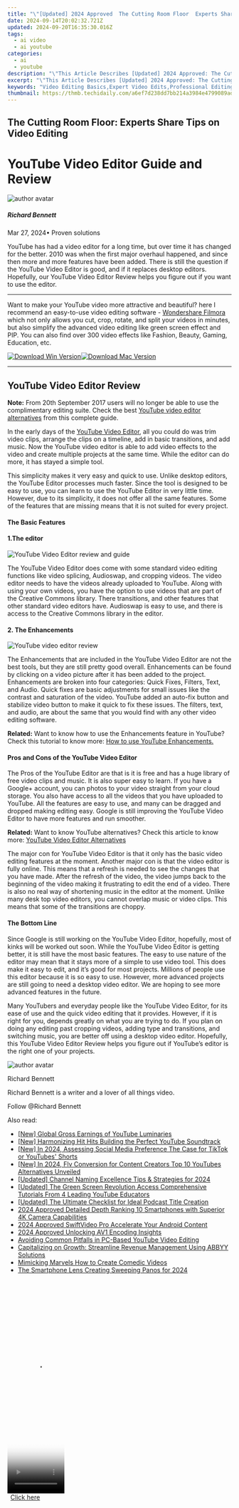 ```yaml
---
title: "\"[Updated] 2024 Approved  The Cutting Room Floor  Experts Share Tips on Video Editing\""
date: 2024-09-14T20:02:32.721Z
updated: 2024-09-20T16:35:30.016Z
tags:
  - ai video
  - ai youtube
categories:
  - ai
  - youtube
description: "\"This Article Describes [Updated] 2024 Approved: The Cutting Room Floor: Experts Share Tips on Video Editing\""
excerpt: "\"This Article Describes [Updated] 2024 Approved: The Cutting Room Floor: Experts Share Tips on Video Editing\""
keywords: "Video Editing Basics,Expert Video Edits,Professional Editing Tips,Video Trim Techniques,Cutting Room Insights,Editing Best Practices,Skilled Editors' Advice"
thumbnail: https://thmb.techidaily.com/a6ef7d238dd7bb214a3984e4799089ad86b5e4b6f433cd32ec9f580258b7206c.jpg
---
```


## The Cutting Room Floor: Experts Share Tips on Video Editing

# YouTube Video Editor Guide and Review

![author avatar](https://images.wondershare.com/filmora/article-images/richard-bennett.jpg)

##### Richard Bennett

 Mar 27, 2024• Proven solutions

YouTube has had a video editor for a long time, but over time it has changed for the better. 2010 was when the first major overhaul happened, and since then more and more features have been added. There is still the question if the YouTube Video Editor is good, and if it replaces desktop editors. Hopefully, our YouTube Video Editor Review helps you figure out if you want to use the editor.

---

Want to make your YouTube video more attractive and beautiful? here I recommend an easy-to-use video editing software - [Wondershare Filmora](https://tools.techidaily.com/wondershare/filmora/download/) which not only allows you cut, crop, rotate, and split your videos in minutes, but also simplify the advanced video editing like green screen effect and PIP. You can also find over 300 video effects like Fashion, Beauty, Gaming, Education, etc.

[![Download Win Version](https://images.wondershare.com/filmora/guide/download-btn-win.jpg)](https://tools.techidaily.com/wondershare/filmora/download/)[![Download Mac Version](https://images.wondershare.com/filmora/guide/download-btn-mac.jpg)](https://tools.techidaily.com/wondershare/filmora/download/)

---

## YouTube Video Editor Review

**Note:** From 20th September 2017 users will no longer be able to use the complimentary editing suite. Check the best [YouTube video editor alternatives](https://tools.techidaily.com/wondershare/filmora/download/) from this complete guide.

In the early days of the [YouTube Video Editor](https://www.youtube.com/editor), all you could do was trim video clips, arrange the clips on a timeline, add in basic transitions, and add music. Now the YouTube video editor is able to add video effects to the video and create multiple projects at the same time. While the editor can do more, it has stayed a simple tool.

This simplicity makes it very easy and quick to use. Unlike desktop editors, the YouTube Editor processes much faster. Since the tool is designed to be easy to use, you can learn to use the YouTube Editor in very little time. However, due to its simplicity, it does not offer all the same features. Some of the features that are missing means that it is not suited for every project.

#### **The Basic Features**

#### 1.The editor

![YouTube Video Editor review and guide](https://images.wondershare.com/filmora/article-images/add-music-to-youtube-video-6.jpg)

The YouTube Video Editor does come with some standard video editing functions like video splicing, Audioswap, and cropping videos. The video editor needs to have the videos already uploaded to YouTube. Along with using your own videos, you have the option to use videos that are part of the Creative Commons library. There transitions, and other features that other standard video editors have. Audioswap is easy to use, and there is access to the Creative Commons library in the editor.

#### 2. The Enhancements

![YouTube video editor review](https://images.wondershare.com/filmora/article-images/quick-fix.jpg)

The Enhancements that are included in the YouTube Video Editor are not the best tools, but they are still pretty good overall. Enhancements can be found by clicking on a video picture after it has been added to the project. Enhancements are broken into four categories: Quick Fixes, Filters, Text, and Audio. Quick fixes are basic adjustments for small issues like the contrast and saturation of the video. YouTube added an auto-fix button and stabilize video button to make it quick to fix these issues. The filters, text, and audio, are about the same that you would find with any other video editing software.

**Related:** Want to know how to use the Enhancements feature in YouTube? Check this tutorial to know more: [How to use YouTube Enhancements.](https://tools.techidaily.com/wondershare/filmora/download/)

#### **Pros and Cons of the YouTube Video Editor**

The Pros of the YouTube Editor are that is it is free and has a huge library of free video clips and music. It is also super easy to learn. If you have a Google+ account, you can photos to your video straight from your cloud storage. You also have access to all the videos that you have uploaded to YouTube. All the features are easy to use, and many can be dragged and dropped making editing easy. Google is still improving the YouTube Video Editor to have more features and run smoother.

**Related:** Want to know YouTube alternatives? Check this article to know more: [YouTube Video Editor Alternatives](https://tools.techidaily.com/wondershare/filmora/download/)

The major con for YouTube Video Editor is that it only has the basic video editing features at the moment. Another major con is that the video editor is fully online. This means that a refresh is needed to see the changes that you have made. After the refresh of the video, the video jumps back to the beginning of the video making it frustrating to edit the end of a video. There is also no real way of shortening music in the editor at the moment. Unlike many desk top video editors, you cannot overlap music or video clips. This means that some of the transitions are choppy.

#### **The Bottom Line**

Since Google is still working on the YouTube Video Editor, hopefully, most of kinks will be worked out soon. While the YouTube Video Editor is getting better, it is still have the most basic features. The easy to use nature of the editor may mean that it stays more of a simple to use video tool. This does make it easy to edit, and it’s good for most projects. Millions of people use this editor because it is so easy to use. However, more advanced projects are still going to need a desktop video editor. We are hoping to see more advanced features in the future.

Many YouTubers and everyday people like the YouTube Video Editor, for its ease of use and the quick video editing that it provides. However, if it is right for you, depends greatly on what you are trying to do. If you plan on doing any editing past cropping videos, adding type and transitions, and switching music, you are better off using a desktop video editor. Hopefully, this YouTube Video Editor Review helps you figure out if YouTube’s editor is the right one of your projects.

![author avatar](https://images.wondershare.com/filmora/article-images/richard-bennett.jpg)

Richard Bennett

Richard Bennett is a writer and a lover of all things video.

Follow @Richard Bennett

<ins class="adsbygoogle"
     style="display:block"
     data-ad-format="autorelaxed"
     data-ad-client="ca-pub-7571918770474297"
     data-ad-slot="1223367746"></ins>

<ins class="adsbygoogle"
     style="display:block"
     data-ad-client="ca-pub-7571918770474297"
     data-ad-slot="8358498916"
     data-ad-format="auto"
     data-full-width-responsive="true"></ins>

<span class="atpl-alsoreadstyle">Also read:</span>
<div><ul>
<li><a href="https://youtube-webster.techidaily.com/lobal-gross-earnings-of-youtube-luminaries/"><u>[New] Global Gross Earnings of YouTube Luminaries</u></a></li>
<li><a href="https://youtube-webster.techidaily.com/armonizing-hit-hits-building-the-perfect-youtube-soundtrack/"><u>[New] Harmonizing Hit Hits Building the Perfect YouTube Soundtrack</u></a></li>
<li><a href="https://youtube-webster.techidaily.com/n-2024-assessing-social-media-preference-the-case-for-tiktok-or-youtubes-shorts/"><u>[New] In 2024, Assessing Social Media Preference The Case for TikTok or YouTubes' Shorts</u></a></li>
<li><a href="https://youtube-webster.techidaily.com/n-2024-flv-conversion-for-content-creators-top-10-youtubes-alternatives-unveiled/"><u>[New] In 2024, Flv Conversion for Content Creators Top 10 YouTubes Alternatives Unveiled</u></a></li>
<li><a href="https://youtube-webster.techidaily.com/ed-channel-naming-excellence-tips-and-strategies-for-2024/"><u>[Updated] Channel Naming Excellence Tips & Strategies for 2024</u></a></li>
<li><a href="https://facebook-video-footage.techidaily.com/updated-the-green-screen-revolution-access-comprehensive-tutorials-from-4-leading-youtube-educators/"><u>[Updated] The Green Screen Revolution Access Comprehensive Tutorials From 4 Leading YouTube Educators</u></a></li>
<li><a href="https://some-approaches.techidaily.com/updated-the-ultimate-checklist-for-ideal-podcast-title-creation/"><u>[Updated] The Ultimate Checklist for Ideal Podcast Title Creation</u></a></li>
<li><a href="https://article-knowledge.techidaily.com/2024-approved-detailed-depth-ranking-10-smartphones-with-superior-4k-camera-capabilities/"><u>2024 Approved Detailed Depth Ranking 10 Smartphones with Superior 4K Camera Capabilities</u></a></li>
<li><a href="https://some-approaches.techidaily.com/2024-approved-swiftvideo-pro-accelerate-your-android-content/"><u>2024 Approved SwiftVideo Pro Accelerate Your Android Content</u></a></li>
<li><a href="https://some-approaches.techidaily.com/2024-approved-unlocking-av1-encoding-insights/"><u>2024 Approved Unlocking AV1 Encoding Insights</u></a></li>
<li><a href="https://youtube-webster.techidaily.com/ing-common-pitfalls-in-pc-based-youtube-video-editing/"><u>Avoiding Common Pitfalls in PC-Based YouTube Video Editing</u></a></li>
<li><a href="https://discover-advanced.techidaily.com/capitalizing-on-growth-streamline-revenue-management-using-abbyy-solutions/"><u>Capitalizing on Growth: Streamline Revenue Management Using ABBYY Solutions</u></a></li>
<li><a href="https://youtube-docs.techidaily.com/king-marvels-how-to-create-comedic-videos/"><u>Mimicking Marvels How to Create Comedic Videos</u></a></li>
<li><a href="https://some-guidance.techidaily.com/the-smartphone-lens-creating-sweeping-panos-for-2024/"><u>The Smartphone Lens Creating Sweeping Panos for 2024</u></a></li>
</ul></div>

<!-- affiliate ads begin -->
<span id="1993647">
					<video width="128" height="480" style="cursor:pointer"
           poster="//a.impactradius-go.com/display-clicktoplayimage/1993647.png"
           onclick="if(!this.playClicked){this.play();this.setAttribute('controls',true);this.playClicked=true;}">
	   <source src="//a.impactradius-go.com/display-ad/22993-1993647">
	   <img src="//a.impactradius-go.com/display-clicktoplayimage/1993647.png" style="border: none; height: 100%; width: 100%; object-fit: contain">
	</video>
	<div style="width:80px;text-align:center"><a href="javascript:window.open(decodeURIComponent('https%3A%2F%2Fhomestyler.sjv.io%2Fc%2F5597632%2F1993647%2F22993'), '_blank');void(0);">Click here</a></div>
</span>
<img height="0" width="0" src="https://imp.pxf.io/i/5597632/1993647/22993" style="position:absolute;visibility:hidden;" border="0" />
<!-- affiliate ads end -->

